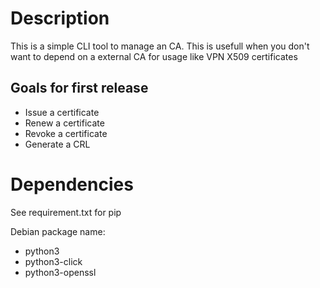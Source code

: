 # Description

This is a simple CLI tool to manage an CA. This is usefull when you don't want
to depend on a external CA for usage like VPN X509 certificates

## Goals for first release

 - Issue a certificate 
 - Renew a certificate
 - Revoke a certificate
 - Generate a CRL

# Dependencies

See requirement.txt for pip 

Debian package name:

 - python3
 - python3-click
 - python3-openssl
